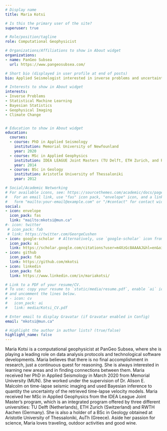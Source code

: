 ```yaml
---
# Display name
title: Maria Kotsi

# Is this the primary user of the site?
superuser: true

# Role/position/tagline
role: Computational Geophysicist

# Organizations/Affiliations to show in About widget
organizations:
- name: PanGeo Subsea
  url: https://www.pangeosubsea.com/

# Short bio (displayed in user profile at end of posts)
bio: Applied Seismologist interested in inverse problems and uncertainty quantification. 

# Interests to show in About widget
interests:
- Inverse Problems
- Statistical Machine Learning 
- Bayesian Statistics
- Geophysical Imaging
- Climate Change 


# Education to show in About widget
education:
  courses:
  - course: PhD in Applied Seismology
    institution: Memorial University of Newfounland
    year: 2020
  - course: MSc in Applied Geophysics
    institution: IDEA LEAGUE Joint Masters (TU Delft, ETH Zurich, and RWTH Aachen)
    year: 2014
  - course: BSc in Geology
    institution: Aristotle University of Thessaloniki
    year: 2012

# Social/Academic Networking
# For available icons, see: https://sourcethemes.com/academic/docs/page-builder/#icons
#   For an email link, use "fas" icon pack, "envelope" icon, and a link in the
#   form "mailto:your-email@example.com" or "/#contact" for contact widget.
social:
- icon: envelope
  icon_pack: fas
  link: "mailto:mkotsi@mun.ca"
#- icon: twitter
 # icon_pack: fab
 # link: https://twitter.com/GeorgeCushen
- icon: google-scholar  # Alternatively, use `google-scholar` icon from `ai` icon pack
  icon_pack: ai
  link: https://scholar.google.com/citations?user=m4XzGc8AAAAJ&hl=en&oi=ao
- icon: github
  icon_pack: fab
  link: https://github.com/mkotsi
- icon: linkedin
  icon_pack: fab
  link: https://www.linkedin.com/in/mariakotsi/

# Link to a PDF of your resume/CV.
# To use: copy your resume to `static/media/resume.pdf`, enable `ai` icons in `params.toml`, 
# and uncomment the lines below.
# - icon: cv
#   icon_pack: ai
#   link: media/Kotsi_CV.pdf

# Enter email to display Gravatar (if Gravatar enabled in Config)
email: "mkotsi@mun.ca"

# Highlight the author in author lists? (true/false)
highlight_name: false
---
```


Maria Kotsi is a computational geophysicist at PanGeo Subsea, where she is playing a leading role on data analysis protocols and technological software developments. Maria believes that there is no final accomplishment in research, just a continuous quest for reasoning. She is always interested in learning new areas and in finding connections between them. Maria received her PhD in Applied Seismology in March 2020 from Memorial University (MUN). She worked under the supervision of Dr. Alison E. Malcolm on time-lapse seismic imaging and used Bayesian inference to quantity the uncertainty of the retrieved time-lapse velocity models. Maria received her MSc in Applied Geophysics from the IDEA League Joint Master’s program, which is an integrated program offered by three different universities: TU Delft (Netherlands), ETH Zurich (Switzerland) and RWTH Aachen (Germany). She is also a holder of a BSc in Geology obtained at Aristotle University of Thessaloniki, AuTh (Greece). Aside her passion for science, Maria loves traveling, outdoor activities and good wine. 


